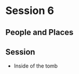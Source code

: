 # Session 6
## People and Places
## Session
* Inside of the tomb 
<!--stackedit_data:
eyJoaXN0b3J5IjpbMTY3MTg4NzM2NywtMTM4MDAzNDY4MV19
-->